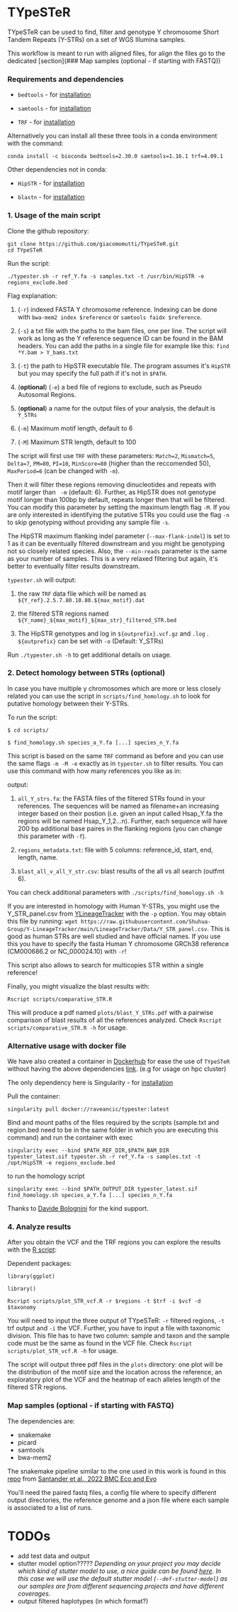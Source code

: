 # TYpeSTeR

TYpeSTeR can be used to find, filter and genotype Y chromosome Short Tandem Repeats (Y-STRs) on a set of WGS Illumina samples.

This workflow is meant to run with aligned files, for align the files go to the dedicated [section](### Map samples (optional - if starting with FASTQ))

### Requirements and dependencies

* `bedtools` - for [installation](https://bedtools.readthedocs.io/en/latest/content/installation.html)

* `samtools` - for [installation](http://www.htslib.org/download/)

* `TRF` - for [installation](https://github.com/Benson-Genomics-Lab/TRF#instructions-for-compiling)

Alternatively you can install all these three tools in a conda environment with the command: 

```
conda install -c bioconda bedtools=2.30.0 samtools=1.16.1 trf=4.09.1 
```

Other dependencies not in conda:

* `HipSTR` - for [installation](https://hipstr-tool.github.io/HipSTR/#installation)

* `blastn` - for [installation](https://blast.ncbi.nlm.nih.gov/Blast.cgi?PAGE_TYPE=BlastDocs&DOC_TYPE=Download)


### 1. Usage of the main script

Clone the github repository:

```
git clone https://github.com/giacomomutti/TYpeSTeR.git
cd TYpeSTeR

```
Run the script:

```
./typester.sh -r ref_Y.fa -s samples.txt -t /usr/bin/HipSTR -e regions_exclude.bed
```

Flag explanation:

1. (`-r`) indexed FASTA Y chromosome reference. Indexing can be done with `bwa-mem2 index $reference` or `samtools faidx $reference`.

2. (`-s`) a txt file with the paths to the bam files, one per line. The script will work as long as the Y reference sequence ID can be found in the BAM headers. You can add the paths in a single file for example like this: `find *Y.bam > Y_bams.txt`

3. (`-t`) the path to HipSTR executable file. The program assumes it's `HipSTR` but you may specify the full path if it's not in `$PATH`.

4. (**optional**) (`-e`) a bed file of regions to exclude, such as Pseudo Autosomal Regions. 

5. (**optional**) a name for the output files of your analysis, the default is `Y_STRs`

6. (`-m`) Maximum motif length, default to 6

7. (`-M`) Maximum STR length, default to 100


The script will first use `TRF` with these parameters:
`Match=2`, `Mismatch=5`, `Delta=7`, `PM=80`, `PI=10`, `MinScore=80` (higher than the reccomended 50), `MaxPeriod=6` (can be changed with `-m`).

Then it will filter these regions removing dinucleotides and repeats with motif larger than ` -m` (default: 6). Further, as HipSTR does not genotype motif longer than 100bp by default, repeats longer then that will be filtered. You can modify this parameter by setting the maximum length flag `-M`. If you are only interested in identifying the putative STRs you could use the flag `-n` to skip genotyping without providing any sample file `-s`.

The HipSTR maximum flanking indel parameter (`--max-flank-indel`) is set to 1 as it can be eventually filtered downstream and you might be genotyping not so closely related species. Also, the `--min-reads` parameter is the same as your number of samples. This is a very relaxed filtering but again, it's better to eventually filter results downstream.


`typester.sh` will output:

1. the raw `TRF` data file which will be named as `${Y_ref}.2.5.7.80.10.80.${max_motif}.dat`

2. the filtered STR regions named `${Y_name}_${max_motif}_${max_str}_filtered_STR.bed`

3. The HipSTR genotypes and log in `${outprefix}.vcf.gz` and `.log` . `${outprefix}` can be set with `-o` (Default: Y_STRs)

Run `./typester.sh -h` to get additional details on usage.

### 2. Detect homology between STRs (optional)

In case you have multiple y chromosomes which are more or less closely related you can use the script in `scripts/find_homology.sh` to look for putative homology between their Y-STRs.

To run the script:

```
$ cd scripts/ 

$ find_homology.sh species_a_Y.fa [...] species_n_Y.fa
```
This script is based on the same `TRF` command as before and you can use the same flags `-m -M -e` exactly as in `typester.sh` to filter results. You can use this command with how many references you like as in:

output:
1. `all_Y_strs.fa`: the FASTA files of the filtered STRs found in your references. The sequences will be named as filename+an increasing integer based on their postion (i.e. given an input called Hsap_Y.fa the regions will be named Hsap_Y_1,2...n). Further, each sequence will have 200 bp additional base paires in the flanking regions (you can change this parameter with `-f`).

2. `regions_metadata.txt`: file with 5 columns: reference_id, start, end, length, name.

3. `blast_all_v_all_Y_str.csv`: blast results of the all vs all search (outfmt 6).

You can check additional parameters with `./scripts/find_homology.sh -h`

If you are interested in homology with Human Y-STRs, you might use the Y_STR_panel.csv from [YLineageTracker](https://github.com/Shuhua-Group/Y-LineageTracker) with the `-p` option. You may obtain this file by running: `wget https://raw.githubusercontent.com/Shuhua-Group/Y-LineageTracker/main/LineageTracker/Data/Y_STR_panel.csv`. This is good as human STRs are well studied and have official names. If you use this you have to specify the fasta Human Y chromosome GRCh38 reference (CM000686.2 or NC_000024.10) with `-r`!

This script also allows to search for multicopies STR within a single reference!

Finally, you might visualize the blast results with:

`Rscript scripts/comparative_STR.R`

This will produce a pdf named `plots/blast_Y_STRs.pdf` with a pairwise comparison of blast results of all the references analyzed. Check `Rscript scripts/comparative_STR.R -h` for usage.


### Alternative usage with docker file


We have also created a container in [Dockerhub](https://hub.docker.com/) for ease the use of `TYpeSTeR` without having the above dependencies [link](https://hub.docker.com/repository/docker/raveancic/typester). (e.g for usage on hpc cluster)

The only dependency here is Singularity - for [installation](https://docs.sylabs.io/guides/3.0/user-guide/installation.html)

Pull the container:

```
singularity pull docker://raveancic/typester:latest
```

Bind and mount paths of the files required by the scripts (sample.txt and region.bed need to be in the same folder in which you are executing this command) and run the container with exec

```
singularity exec --bind $PATH_REF_DIR,$PATH_BAM_DIR typester_latest.sif typester.sh -r ref_Y.fa -s samples.txt -t /opt/HipSTR -e regions_exclude.bed
```

to run the homology script

```
singularity exec --bind $PATH_OUTPUT_DIR typester_latest.sif find_homology.sh species_a_Y.fa [...] species_n_Y.fa
```

Thanks to [Davide Bolognini](https://github.com/davidebolo1993) for the kind support.


### 4. Analyze results

After you obtain the VCF and the TRF regions you can explore the results with the [R script](https://github.com/giacomomutti/TYpeSTeR/tree/master/scripts):

Dependent packages:

```
library(ggplot)

library()

```


```
Rscript scripts/plot_STR_vcf.R -r $regions -t $trf -i $vcf -d $taxonomy
```

You will need to input the three output of TYpeSTeR: `-r` filtered regions, `-t` trf output and `-i` the VCF. Further, you have to input a file with taxonomic division. This file has to have two column: sample and taxon and the sample code must be the same as found in the VCF file. Check `Rscript scripts/plot_STR_vcf.R -h` for usage.

The script will output three pdf files in the `plots` directory: one plot will be the distribution of the motif size and the location across the reference, an exploratory plot of the VCF and the heatmap of each alleles length of the filtered STR regions.


### Map samples (optional - if starting with FASTQ)

The dependencies are:
* snakemake
* picard
* samtools
* bwa-mem2

The snakemake pipeline similar to the one used in this work is found in this [repo](https://github.com/santaci/GNPbaboons/tree/main/ychrom) from [Santander et al., 2022 BMC Eco and Evo](https://bmcecolevol.biomedcentral.com/articles/10.1186/s12862-022-019)

You'll need the paired fastq files, a config file where to specify different output directories, the reference genome and a json file where each sample is associated to a list of runs.

# TODOs

* add test data and output
* stutter model option????? *Depending on your project you may decide which kind of stutter model to use, a nice guide can be found [here](https://hipstr-tool.github.io/HipSTR/#in-depth-usage). In this case we will use the default stutter model (`--def-stutter-model`) as our samples are from different sequencing projects and have different coverages.*
* output filtered haplotypes (in which format?)
